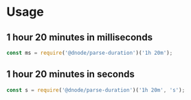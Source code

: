 # Usage

## 1 hour 20 minutes in milliseconds

```javascript
const ms = require('@dnode/parse-duration')('1h 20m');
```

## 1 hour 20 minutes in seconds

```javascript
const s = require('@dnode/parse-duration')('1h 20m', 's');
```
